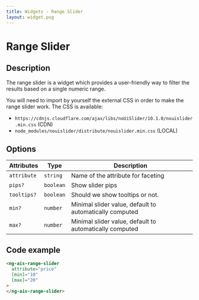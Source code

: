 ```yaml
---
title: Widgets - Range Slider
layout: widget.pug
---
```


# Range Slider

## Description

The range slider is a widget which provides a user-friendly way to filter the results based on a single numeric range.

You will need to import by yourself the external CSS in order to make the range slider work. The CSS is available:

* `https://cdnjs.cloudflare.com/ajax/libs/noUiSlider/10.1.0/nouislider.min.css` (CDN)
* `node_modules/nouislider/distribute/nouislider.min.css` (LOCAL)

## Options

| Attributes       | Type       | Description
| -                | -          | -
| `attribute`      | `string`   | Name of the attribute for faceting
| `pips?`          | `boolean`  | Show slider pips
| `tooltips?`      | `boolean`  | Should we show tooltips or not.
| `min?`           | `number`   | Minimal slider value, default to automatically computed
| `max?`           | `number`   | Minimal slider value, default to automatically computed

## Code example

```html
<ng-ais-range-slider
  attribute="price"
  [min]="10"
  [max]="20"
>
</ng-ais-range-slider>
```
